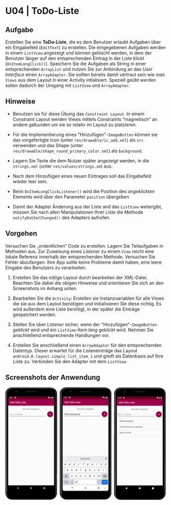 # U04 | ToDo-Liste

## Aufgabe

Erstellen Sie eine **ToDo-Liste**, die es dem Benutzer erlaubt Aufgaben über ein Eingabefeld (`EditText`) zu erstellen. Die eingegebenen Aufgaben werden in einem `ListView` angezeigt und können gelöscht werden, in dem der Benutzer länger auf den entsprechenden Eintrag in der Liste klickt (`OnItemLongClick()`). Speichern Sie die Aufgaben als String in einer entsprechenden `ArrayList` und  nutzen Sie zur Anbindung an das *User Interface* einen `ArrayAdapter`. Sie sollten bereits damit vertraut sein wie man `Views` aus dem Layout in einer Activity intialisiert. Speziell geübt werden sollen dadurch der Umgang mit `ListView` und `ArrayAdapter`.


## Hinweise

* Benutzen sie für diese Übung das `Constraint Layout`. In einem Constraint Layout werden Views mittels Constraints “magnetisch” an andere gebunden um sie so relativ im Layout zu platzieren.

* Für die Implementierung eines "Hinzufügen"-`ImageButton` können sie das vorgefertigte Icon (unter `res/drawable/ic_add.xml`) als `src` verwenden und das Shape (unter `res/drawable/shape_round_primary_color.xml`) als `background`.

* Lagern Sie Texte die dem Nutzer später angezeigt werden, in die `strings.xml` (unter `res/values/strings.xm`) aus. 

* Nach dem Hinzufügen eines neuen Eintrages soll das Eingabefeld wieder leer sein.

* Beim `OnItemLongClickListener()` wird die Position des *angeklickten* Elements wird über den Parameter `position` übergeben

* Damit der Adapter Änderung aus der Liste and das `ListView` weitergibt, müssen Sie nach allen Manipulationen Ihrer Liste die Methode `notifyDatSetChanged()` des Adapters aufrufen.

## Vorgehen

Versuchen Sie „ordentlichen“ Code zu erstellen. Lagern Sie Teilaufgaben in Methoden aus. Zur Zuweisung eines *Listener* zu einem `View` reicht eine lokale Referenz innerhalb der entsprechenden Methode. Versuchen Sie Fehler abzufangen. Ihre App sollte keine Probleme damit haben, eine leere Eingabe des Benutzers zu verarbeiten.

1. Erstellen Sie das nötige Layout durch bearbeiten der XML-Datei. Beachten Sie dabei die obigen Hinweise und orientieren Sie sich an den Screenshots im Anhang unten.

2. Bearbeiten Sie die `Activity`: Erstellen sie Instanzvariablen für alle Views die sie aus dem Layout benötigen und initialisieren Sie diese richtig. Es wird außerdem eine Liste benötigt, in der später die Einträge gespeichert werden.

3. Stellen Sie über *Listener* sicher, wenn der "Hinzufügen"-`ImageButton` *geklickt* wird und ein `ListView`-Item *lang geklickt* wird. Nehmen Sie anschließend entsprechende Handlungen vor.

5. Erstellen Sie anschließend  einen `ArrayAdapter` für den entsprechenden Datentyp. Dieser erwartet für die Listeneinträge das Layout `android.R.layout.simple_list_item_1` und greift als Datenbasis auf Ihre Liste zu. Verbinden Sie den Adapter mit dem `ListView`.

## Screenshots der Anwendung
![Screenshots der ToDo-App](./docs/screenshots.png )
